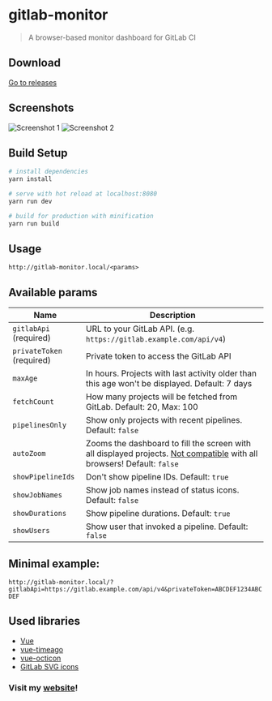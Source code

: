 # gitlab-monitor

> A browser-based monitor dashboard for GitLab CI

## Download
[Go to releases](https://github.com/timoschwarzer/gitlab-monitor/releases)

## Screenshots
![Screenshot 1](/../resources/screenshots/screenshot1.png?raw=true)
![Screenshot 2](/../resources/screenshots/screenshot2.png?raw=true)

## Build Setup

``` bash
# install dependencies
yarn install

# serve with hot reload at localhost:8080
yarn run dev

# build for production with minification
yarn run build
```

## Usage

`
http://gitlab-monitor.local/<params>
`

## Available params

Name                            | Description
--------------------------------|--------------------------------------------
`gitlabApi` (required)          | URL to your GitLab API. (e.g. `https://gitlab.example.com/api/v4`)
`privateToken` (required)       | Private token to access the GitLab API
`maxAge`                        | In hours. Projects with last activity older than this age won't be displayed. Default: 7 days
`fetchCount`                    | How many projects will be fetched from GitLab. Default: 20, Max: 100
`pipelinesOnly`                 | Show only projects with recent pipelines. Default: `false`
`autoZoom`                      | Zooms the dashboard to fill the screen with all displayed projects. [Not compatible](https://caniuse.com/#feat=css-zoom) with all browsers! Default: `false`
`showPipelineIds`               | Don't show pipeline IDs. Default: `true`
`showJobNames`                  | Show job names instead of status icons. Default: `false`
`showDurations`                 | Show pipeline durations. Default: `true`
`showUsers`                     | Show user that invoked a pipeline. Default: `false`

## Minimal example:

`http://gitlab-monitor.local/?gitlabApi=https://gitlab.example.com/api/v4&privateToken=ABCDEF1234ABCDEF`

## Used libraries
- [Vue](https://vuejs.org)
- [vue-timeago](https://github.com/egoist/vue-timeago)
- [vue-octicon](https://github.com/Justineo/vue-octicon)
- [GitLab SVG icons](https://gitlab.com/gitlab-org/gitlab-svgs)

### Visit my [website](https://timoschwarzer.com)!
